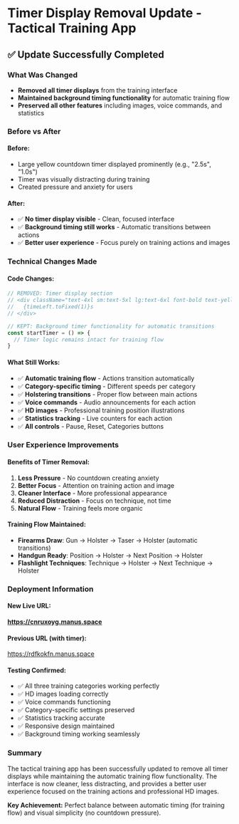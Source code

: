 # Timer Display Removal Update - Tactical Training App

## ✅ **Update Successfully Completed**

### **What Was Changed**
- **Removed all timer displays** from the training interface
- **Maintained background timing functionality** for automatic training flow
- **Preserved all other features** including images, voice commands, and statistics

### **Before vs After**

#### **Before:**
- Large yellow countdown timer displayed prominently (e.g., "2.5s", "1.0s")
- Timer was visually distracting during training
- Created pressure and anxiety for users

#### **After:**
- ✅ **No timer display visible** - Clean, focused interface
- ✅ **Background timing still works** - Automatic transitions between actions
- ✅ **Better user experience** - Focus purely on training actions and images

### **Technical Changes Made**

#### **Code Changes:**
```jsx
// REMOVED: Timer display section
// <div className="text-4xl sm:text-5xl lg:text-6xl font-bold text-yellow-400 mb-8 sm:mb-12 animate-pulse">
//   {timeLeft.toFixed(1)}s
// </div>

// KEPT: Background timer functionality for automatic transitions
const startTimer = () => {
  // Timer logic remains intact for training flow
}
```

#### **What Still Works:**
- ✅ **Automatic training flow** - Actions transition automatically
- ✅ **Category-specific timing** - Different speeds per category
- ✅ **Holstering transitions** - Proper flow between main actions
- ✅ **Voice commands** - Audio announcements for each action
- ✅ **HD images** - Professional training position illustrations
- ✅ **Statistics tracking** - Live counters for each action
- ✅ **All controls** - Pause, Reset, Categories buttons

### **User Experience Improvements**

#### **Benefits of Timer Removal:**
1. **Less Pressure** - No countdown creating anxiety
2. **Better Focus** - Attention on training action and image
3. **Cleaner Interface** - More professional appearance
4. **Reduced Distraction** - Focus on technique, not time
5. **Natural Flow** - Training feels more organic

#### **Training Flow Maintained:**
- **Firearms Draw**: Gun → Holster → Taser → Holster (automatic transitions)
- **Handgun Ready**: Position → Holster → Next Position → Holster
- **Flashlight Techniques**: Technique → Holster → Next Technique → Holster

### **Deployment Information**

#### **New Live URL:**
**https://cnruxoyg.manus.space**

#### **Previous URL (with timer):**
https://rdfkokfn.manus.space

#### **Testing Confirmed:**
- ✅ All three training categories working perfectly
- ✅ HD images loading correctly
- ✅ Voice commands functioning
- ✅ Category-specific settings preserved
- ✅ Statistics tracking accurate
- ✅ Responsive design maintained
- ✅ Background timing working seamlessly

### **Summary**

The tactical training app has been successfully updated to remove all timer displays while maintaining the automatic training flow functionality. The interface is now cleaner, less distracting, and provides a better user experience focused on the training actions and professional HD images.

**Key Achievement:** Perfect balance between automatic timing (for training flow) and visual simplicity (no countdown pressure).

